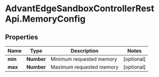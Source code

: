 # AdvantEdgeSandboxControllerRestApi.MemoryConfig

## Properties
Name | Type | Description | Notes
------------ | ------------- | ------------- | -------------
**min** | **Number** | Minimum requested memory | [optional] 
**max** | **Number** | Maximum requested memory | [optional] 


